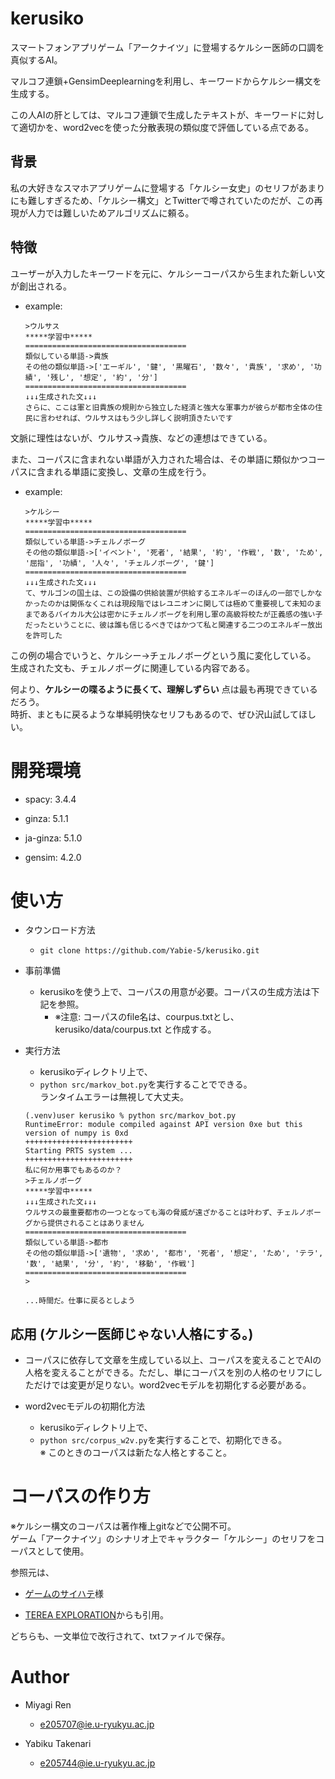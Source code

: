 # kerusiko
スマートフォンアプリゲーム「アークナイツ」に登場するケルシー医師の口調を真似するAI。

マルコフ連鎖+GensimDeeplearningを利用し、キーワードからケルシー構文を生成する。

この人AIの肝としては、マルコフ連鎖で生成したテキストが、キーワードに対して適切かを、word2vecを使った分散表現の類似度で評価している点である。

## 背景
私の大好きなスマホアプリゲームに登場する「ケルシー女史」のセリフがあまりにも難しすぎるため、「ケルシー構文」とTwitterで噂されていたのだが、この再現が人力では難しいためアルゴリズムに頼る。


## 特徴
ユーザーが入力したキーワードを元に、ケルシーコーパスから生まれた新しい文が創出される。

- example:
  ```
  >ウルサス
  *****学習中*****
  ====================================
  類似している単語->貴族
  その他の類似単語->['エーギル', '鍵', '黒曜石', '数々', '貴族', '求め', '功績', '残し', '想定', '約', '分']
  ====================================
  ↓↓↓生成された文↓↓↓
  さらに、ここは軍と旧貴族の規則から独立した経済と強大な軍事力が彼らが都市全体の住民に言わせれば、ウルサスはもう少し詳しく説明頂きたいです
  ```

文脈に理性はないが、ウルサス→貴族、などの連想はできている。

また、コーパスに含まれない単語が入力された場合は、その単語に類似かつコーパスに含まれる単語に変換し、文章の生成を行う。

- example:
  ```
  >ケルシー
  *****学習中*****
  ====================================
  類似している単語->チェルノボーグ
  その他の類似単語->['イベント', '死者', '結果', '約', '作戦', '数', 'ため', '屈指', '功績', '人々', 'チェルノボーグ', '鍵']
  ====================================
  ↓↓↓生成された文↓↓↓
  て、サルゴンの国土は、この設備の供給装置が供給するエネルギーのほんの一部でしかなかったのかは関係なくこれは現段階ではレユニオンに関しては極めて重要視して未知のままであるバイカル大公は密かにチェルノボーグを利用し軍の高級将校たが正義感の強い子だったということに、彼は誰も信じるべきではかつて私と関連する二つのエネルギー放出を許可した
  ```

この例の場合でいうと、ケルシー→チェルノボーグという風に変化している。\
生成された文も、チェルノボーグに関連している内容である。


何より、**ケルシーの喋るように長くて、理解しずらい** 点は最も再現できているだろう。\
時折、まともに戻るような単純明快なセリフもあるので、ぜひ沢山試してほしい。

# 開発環境

- spacy: 3.4.4

- ginza: 5.1.1

- ja-ginza: 5.1.0

- gensim: 4.2.0

# 使い方

- タウンロード方法
  - `git clone https://github.com/Yabie-5/kerusiko.git`


- 事前準備
  - kerusikoを使う上で、コーパスの用意が必要。コーパスの生成方法は下記を参照。
      - ※注意: コーパスのfile名は、courpus.txtとし、kerusiko/data/courpus.txt と作成する。

- 実行方法
  - kerusikoディレクトリ上で、
  - `python src/markov_bot.py`を実行することでできる。\
  ランタイムエラーは無視して大丈夫。

  ```
  (.venv)user kerusiko % python src/markov_bot.py
  RuntimeError: module compiled against API version 0xe but this version of numpy is 0xd
  ++++++++++++++++++++++++
  Starting PRTS system ...
  ++++++++++++++++++++++++
  私に何か用事でもあるのか？
  >チェルノボーグ
  *****学習中*****
  ↓↓↓生成された文↓↓↓
  ウルサスの最重要都市の一つとなっても海の脅威が遠ざかることは叶わず、チェルノボーグから提供されることはありません
  ====================================
  類似している単語->都市
  その他の類似単語->['遺物', '求め', '都市', '死者', '想定', 'ため', 'テラ', '数', '結果', '分', '約', '移動', '作戦']
  ====================================
  >

  ...時間だ。仕事に戻るとしよう
  ```


## 応用 (ケルシー医師じゃない人格にする。)

- コーパスに依存して文章を生成している以上、コーパスを変えることでAIの人格を変えることができる。ただし、単にコーパスを別の人格のセリフにしただけでは変更が足りない。word2vecモデルを初期化する必要がある。

- word2vecモデルの初期化方法
  - kerusikoディレクトリ上で、
  - `python src/corpus_w2v.py`を実行することで、初期化できる。\
  ※ このときのコーパスは新たな人格とすること。

# コーパスの作り方

※ケルシー構文のコーパスは著作権上gitなどで公開不可。\
ゲーム「アークナイツ」のシナリオ上でキャラクター「ケルシー」のセリフをコーパスとして使用。

参照元は、
- [ゲームのサイハテ](https://smartgamecap.net/?cat=142&paged=75)様

- [TEREA EXPLORATION](https://www.youtube.com/watch?v=yP91VOoBoJU)からも引用。

どちらも、一文単位で改行されて、txtファイルで保存。


# Author

- Miyagi Ren

  - e205707@ie.u-ryukyu.ac.jp

- Yabiku Takenari

  - e205744@ie.u-ryukyu.ac.jp
